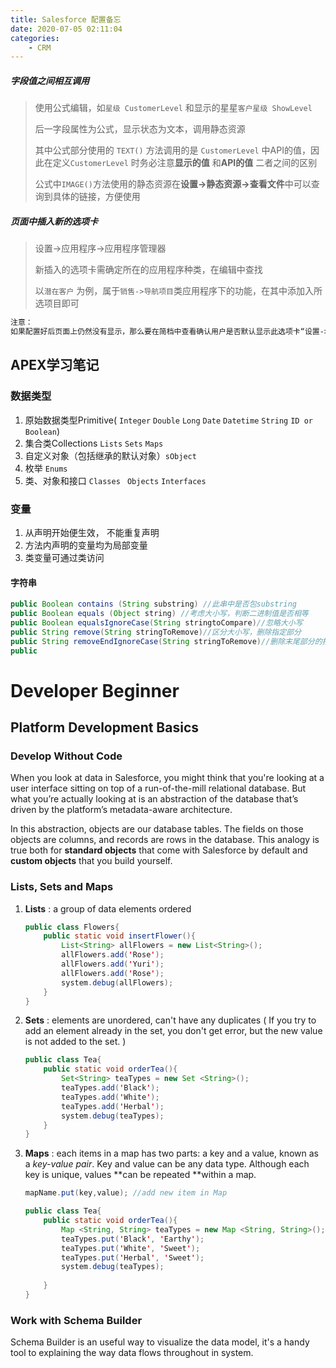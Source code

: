 ```yaml
---
title: Salesforce 配置备忘
date: 2020-07-05 02:11:04
categories:
    - CRM
---
```

##### 字段值之间相互调用

> 使用公式编辑，如`星级 CustomerLevel` 和显示的星星`客户星级 ShowLevel` 
>
> 后一字段属性为公式，显示状态为文本，调用静态资源
>
> 其中公式部分使用的 `TEXT()` 方法调用的是 `CustomerLevel` 中API的值，因此在定义`CustomerLevel` 时务必注意**显示的值** 和**API的值** 二者之间的区别
>
> 公式中`IMAGE()`方法使用的静态资源在**设置->静态资源->查看文件**中可以查询到具体的链接，方便使用
<!-- more -->
##### 页面中插入新的选项卡

> 设置->应用程序->应用程序管理器
>
> 新插入的选项卡需确定所在的应用程序种类，在编辑中查找
>
> 以`潜在客户` 为例，属于`销售->导航项目`类应用程序下的功能，在其中添加入所选项目即可

```markdown
注意：
如果配置好后页面上仍然没有显示，那么要在简档中查看确认用户是否默认显示此选项卡“设置->用户->简档->选项卡设置”
```



## APEX学习笔记

### 数据类型

1. 原始数据类型Primitive( `Integer` `Double` `Long` `Date` `Datetime` `String` `ID or Boolean`)
2. 集合类Collections  `Lists`  `Sets`  `Maps` 
3. 自定义对象（包括继承的默认对象）`sObject`
4. 枚举 `Enums`
5. 类、对象和接口 `Classes` ` Objects`  `Interfaces`

### 变量

1. 从声明开始便生效， 不能重复声明
2. 方法内声明的变量均为局部变量
3. 类变量可通过类访问



#### 字符串

~~~java
public Boolean contains (String substring) //此串中是否包substring
public Boolean equals (Object string) //考虑大小写，判断二进制值是否相等
public Boolean equalsIgnoreCase(String stringtoCompare)//忽略大小写
public String remove(String stringToRemove)//区分大小写，删除指定部分
public String removeEndIgnoreCase(String stringToRemove)//删除末尾部分的指定内容，不区分大小写
public
~~~



# Developer Beginner

## Platform Development Basics

### Develop Without Code

When you look at data in Salesforce, you might think that you're looking at a user interface sitting on top of a run-of-the-mill relational database. But what you’re actually looking at is an abstraction of the database that’s driven by the platform’s metadata-aware architecture.

In this abstraction, objects are our database tables. The fields on those objects are columns, and records are rows in the database. This analogy is true both for **standard objects** that come with Salesforce by default and **custom objects** that you build yourself.

### Lists, Sets and Maps

1. **Lists** : a group of data elements ordered

   ~~~java
   public class Flowers{
       public static void insertFlower(){
           List<String> allFlowers = new List<String>();
           allFlowers.add('Rose');
           allFlowers.add('Yuri');
           allFlowers.add('Rose');
           system.debug(allFlowers);
       }
   }
   ~~~

   

2. **Sets** : elements are unordered, can't have any duplicates ( If you try to add an element already in the set, you don't get error, but the new value is not added to the set. )

   ~~~java
   public class Tea{
       public static void orderTea(){
           Set<String> teaTypes = new Set <String>();
           teaTypes.add('Black');
           teaTypes.add('White');
           teaTypes.add('Herbal');
           system.debug(teaTypes);
       }
   }
   ~~~

3. **Maps** : each items in a map has two parts: a key and a value, known as a *key-value pair*. Key and value can be any data type. Although each key is unique, values **can be repeated **within a map.

   ~~~java
   mapName.put(key,value); //add new item in Map
   
   public class Tea{
       public static void orderTea(){
           Map <String, String> teaTypes = new Map <String, String>();
           teaTypes.put('Black', 'Earthy');
           teaTypes.put('White', 'Sweet');
           teaTypes.put('Herbal', 'Sweet');
           system.debug(teaTypes);
       
       }
   }
   ~~~


### Work with Schema Builder

Schema Builder is an useful way to visualize the data model, it's a handy tool to explaining the way data flows throughout in system.